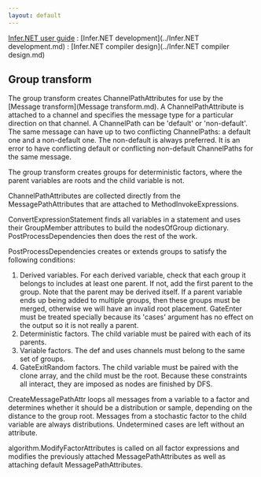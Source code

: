 ```yaml
---
layout: default
---
```

[Infer.NET user guide](../index.md) : [Infer.NET development](../Infer.NET development.md) : [Infer.NET compiler design](../Infer.NET compiler design.md)

## Group transform

The group transform creates ChannelPathAttributes for use by the [Message transform](Message transform.md). A ChannelPathAttribute is attached to a channel and specifies the message type for a particular direction on that channel. A ChannelPath can be 'default' or 'non-default'. The same message can have up to two conflicting ChannelPaths: a default one and a non-default one. The non-default is always preferred. It is an error to have conflicting default or conflicting non-default ChannelPaths for the same message. 
 
The group transform creates groups for deterministic factors, where the parent variables are roots and the child variable is not. 
 
ChannelPathAttributes are collected directly from the MessagePathAttributes that are attached to MethodInvokeExpressions.
 
ConvertExpressionStatement finds all variables in a statement and uses their GroupMember attributes to build the nodesOfGroup dictionary. PostProcessDependencies then does the rest of the work.
 
PostProcessDependencies creates or extends groups to satisfy the following conditions:

1. Derived variables. For each derived variable, check that each group it belongs to includes at least one parent. If not, add the first parent to the group. Note that the parent may be derived itself. If a parent variable ends up being added to multiple groups, then these groups must be merged, otherwise we will have an invalid root placement. GateEnter must be treated specially because its 'cases' argument has no effect on the output so it is not really a parent.
2. Deterministic factors. The child variable must be paired with each of its parents.
3. Variable factors. The def and uses channels must belong to the same set of groups.
4. GateExitRandom factors. The child variable must be paired with the clone array, and the child must be the root.
Because these constraints all interact, they are imposed as nodes are finished by DFS.
 
CreateMessagePathAttr loops all messages from a variable to a factor and determines whether it should be a distribution or sample, depending on the distance to the group root. Messages from a stochastic factor to the child variable are always distributions. Undetermined cases are left without an attribute.
 
algorithm.ModifyFactorAttributes is called on all factor expressions and modifies the previously attached MessagePathAttributes as well as attaching default MessagePathAttributes.
